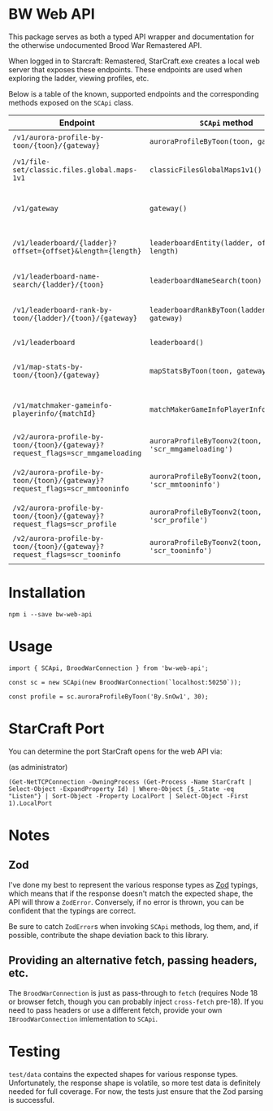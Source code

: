 # BW Web API

This package serves as both a typed API wrapper and documentation for the otherwise undocumented Brood War Remastered API.

When logged in to Starcraft: Remastered, StarCraft.exe creates a local web server that exposes these endpoints. These endpoints are used when
exploring the ladder, viewing profiles, etc.

Below is a table of the known, supported endpoints and the corresponding methods exposed on the `SCApi` class.

| Endpoint                                                                      | `SCApi` method                                              | Notes                                        |
| ----------------------------------------------------------------------------- | ----------------------------------------------------------- | ----------                                   |
| `/v1/aurora-profile-by-toon/{toon}/{gateway}`                                 | `auroraProfileByToon(toon, gateway)`                        | Deprecated, useless now                      |
| `/v1/file-set/classic.files.global.maps-1v1`                                  | `classicFilesGlobalMaps1v1()`                               | List of ladder maps by season                |
| `/v1/gateway`                                                                 | `gateway()`                                                 | Gateways, ids, online player counts          |
| `/v1/leaderboard/{ladder}?offset={offset}&length={length}`                    | `leaderboardEntity(ladder, offset, length)`                 | Paginated player rankings                    |
| `/v1/leaderboard-name-search/{ladder}/{toon}`                                 | `leaderboardNameSearch(toon)`                               | Name search of ranked players                |
| `/v1/leaderboard-rank-by-toon/{ladder}/{toon}/{gateway}`                      | `leaderboardRankByToon(ladder, toon, gateway)`              | Ranked data for a given profile              |
| `/v1/leaderboard`                                                             | `leaderboard()`                                             | List of all leaderboards                     |
| `/v1/map-stats-by-toon/{toon}/{gateway}`                                      | `mapStatsByToon(toon, gateway)`                             | Win rate by map and season                   |
| `/v1/matchmaker-gameinfo-playerinfo/{matchId}`                                | `matchMakerGameInfoPlayerInfo(matchId)`                     | Ranked match info and link to replay         |
| `/v2/aurora-profile-by-toon/{toon}/{gateway}?request_flags=scr_mmgameloading` | `auroraProfileByToonv2(toon, gateway, 'scr_mmgameloading')` | Minimal acct info                            |
| `/v2/aurora-profile-by-toon/{toon}/{gateway}?request_flags=scr_mmtooninfo`    | `auroraProfileByToonv2(toon, gateway, 'scr_mmtooninfo')`    | Minimal acct info + recent game played count |
| `/v2/aurora-profile-by-toon/{toon}/{gateway}?request_flags=scr_profile`       | `auroraProfileByToonv2(toon, gateway, 'scr_profile')`       | Full acct info                               |
| `/v2/aurora-profile-by-toon/{toon}/{gateway}?request_flags=scr_tooninfo`      | `auroraProfileByToonv2(toon, gateway, 'scr_tooninfo')`      | Full acct info minus game history            |

# Installation

`npm i --save bw-web-api`

# Usage

```
import { SCApi, BroodWarConnection } from 'bw-web-api';

const sc = new SCApi(new BroodWarConnection(`localhost:50250`));

const profile = sc.auroraProfileByToon('By.SnOw1', 30);
```

# StarCraft Port

You can determine the port StarCraft opens for the web API via:

(as administrator)

```
(Get-NetTCPConnection -OwningProcess (Get-Process -Name StarCraft | Select-Object -ExpandProperty Id) | Where-Object {$_.State -eq "Listen"} | Sort-Object -Property LocalPort | Select-Object -First 1).LocalPort
```

# Notes

## Zod

I've done my best to represent the various response types as [Zod](https://github.com/colinhacks/zod) typings, which means that if the response doesn't match the expected shape,
the API will throw a `ZodError`. Conversely, if no error is thrown, you can be confident that the typings are correct.

Be sure to catch `ZodError`s when invoking `SCApi` methods, log them, and, if possible, contribute the shape deviation back to this library.

## Providing an alternative fetch, passing headers, etc.

The `BroodWarConnection` is just as pass-through to `fetch` (requires Node 18 or browser fetch, though you can probably inject `cross-fetch` pre-18). If you need to pass headers
or use a different fetch, provide your own `IBroodWarConnection` imlementation to `SCApi`.

# Testing

`test/data` contains the expected shapes for various response types. Unfortunately, the response shape is volatile, so more test data is definitely needed for full coverage. For now,
the tests just ensure that the Zod parsing is successful.